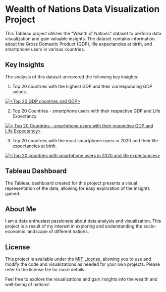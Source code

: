 # Wealth of Nations Data Visualization Project

This Tableau project utilizes the "Wealth of Nations" dataset to perform data visualization and gain valuable insights. The dataset contains information about the Gross Domestic Product (GDP), life expectancies at birth, and smartphone users in various countries.

## Key Insights

The analysis of this dataset uncovered the following key insights:
1. Top 20 countries with the highest GDP and their corresponding GDP values.
<div class='tableauPlaceholder' id='viz1699401737390' style='position: relative'><noscript><a href='#'><img alt='&lt;Top 20 GDP countries and GDP&gt; ' src='https:&#47;&#47;public.tableau.com&#47;static&#47;images&#47;We&#47;WealthofNations1_16994017153890&#47;Top20GDPCountries&#47;1_rss.png' style='border: none' /></a></noscript><object class='tableauViz'  style='display:none;'><param name='host_url' value='https%3A%2F%2Fpublic.tableau.com%2F' /> <param name='embed_code_version' value='3' /> <param name='site_root' value='' /><param name='name' value='WealthofNations1_16994017153890&#47;Top20GDPCountries' /><param name='tabs' value='no' /><param name='toolbar' value='yes' /><param name='static_image' value='https:&#47;&#47;public.tableau.com&#47;static&#47;images&#47;We&#47;WealthofNations1_16994017153890&#47;Top20GDPCountries&#47;1.png' /> <param name='animate_transition' value='yes' /><param name='display_static_image' value='yes' /><param name='display_spinner' value='yes' /><param name='display_overlay' value='yes' /><param name='display_count' value='yes' /><param name='language' value='en-GB' /><param name='filter' value='publish=yes' /></object></div>                

   
2. Top 20 Countries - smartphone users with their respective GDP and Life Expectancy.

<div class='tableauPlaceholder' id='viz1699442208904' style='position: relative'><noscript><a href='#'><img alt='&lt; Top 20 Countries - smartphone users with their respective GDP and Life Expectancy&gt; ' src='https:&#47;&#47;public.tableau.com&#47;static&#47;images&#47;We&#47;WealthofNations1_16994017153890&#47;Top20GDP70K&#47;1_rss.png' style='border: none' /></a></noscript><object class='tableauViz'  style='display:none;'><param name='host_url' value='https%3A%2F%2Fpublic.tableau.com%2F' /> <param name='embed_code_version' value='3' /> <param name='site_root' value='' /><param name='name' value='WealthofNations1_16994017153890&#47;Top20GDP70K' /><param name='tabs' value='no' /><param name='toolbar' value='yes' /><param name='static_image' value='https:&#47;&#47;public.tableau.com&#47;static&#47;images&#47;We&#47;WealthofNations1_16994017153890&#47;Top20GDP70K&#47;1.png' /> <param name='animate_transition' value='yes' /><param name='display_static_image' value='yes' /><param name='display_spinner' value='yes' /><param name='display_overlay' value='yes' /><param name='display_count' value='yes' /><param name='language' value='en-GB' /><param name='filter' value='publish=yes' /></object></div>                


3. Top 20 countries with the most smartphone users in 2020 and their life expectancies at birth.

 <div class='tableauPlaceholder' id='viz1699441404814' style='position: relative'><noscript><a href='#'><img alt='&lt;Top 20 countries with smartphone users in 2020 and life expectancies&gt; ' src='https:&#47;&#47;public.tableau.com&#47;static&#47;images&#47;We&#47;WealthofNations1_16994017153890&#47;Top20CountriesSmartphone&#47;1_rss.png' style='border: none' /></a></noscript><object class='tableauViz'  style='display:none;'><param name='host_url' value='https%3A%2F%2Fpublic.tableau.com%2F' /> <param name='embed_code_version' value='3' /> <param name='site_root' value='' /><param name='name' value='WealthofNations1_16994017153890&#47;Top20CountriesSmartphone' /><param name='tabs' value='no' /><param name='toolbar' value='yes' /><param name='static_image' value='https:&#47;&#47;public.tableau.com&#47;static&#47;images&#47;We&#47;WealthofNations1_16994017153890&#47;Top20CountriesSmartphone&#47;1.png' /> <param name='animate_transition' value='yes' /><param name='display_static_image' value='yes' /><param name='display_spinner' value='yes' /><param name='display_overlay' value='yes' /><param name='display_count' value='yes' /><param name='language' value='en-GB' /><param name='filter' value='publish=yes' /></object></div>               

 
## Tableau Dashboard

The Tableau dashboard created for this project presents a visual representation of the data, allowing for easy exploration of the insights gained.


## About Me

I am a data enthusiast passionate about data analysis and visualization. This project is a result of my interest in exploring and understanding the socio-economic landscape of different nations.

## License

This project is available under the [MIT License](LICENSE), allowing you to use and modify the code and visualizations as needed for your own projects. Please refer to the license file for more details.

Feel free to explore the visualizations and gain insights into the wealth and well-being of nations!

